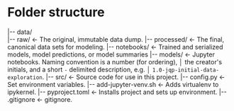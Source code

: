 # Folder structure
|-- data/                   
    |-- raw/                <-  The original, immutable data dump.
    |-- processed/          <-  The final, canonical data sets for modeling.
|-- notebooks/              <-  Trained and serialized models, model predictions, or model summaries
|-- models/                 <-  Jupyter notebooks. Naming convention is a number (for ordering),
│                               the creator's initials, and a short `-` delimited description, e.g.
│                               `1.0-jqp-initial-data-exploration`.
|-- src/                    <-  Source code for use in this project.
    |-- config.py           <-  Set environment variables.
|-- add-jupyter-venv.sh     <-  Adds virtualenv to ipykernel.
|-- pyproject.toml          <-  Installs project and sets up environment.
|-- .gitignore              <-  gitignore.
